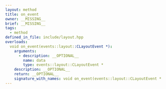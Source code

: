 ```yaml
---
layout: method
title: on_event
owner: __MISSING__
brief: __MISSING__
tags:
  - method
defined_in_file: include/layout.hpp
overloads:
  void on_event(events::layout::CLayoutEvent *):
    arguments:
      - description: __OPTIONAL__
        name: data
        type: events::layout::CLayoutEvent *
    description: __OPTIONAL__
    return: __OPTIONAL__
    signature_with_names: void on_event(events::layout::CLayoutEvent * data)
---
```

